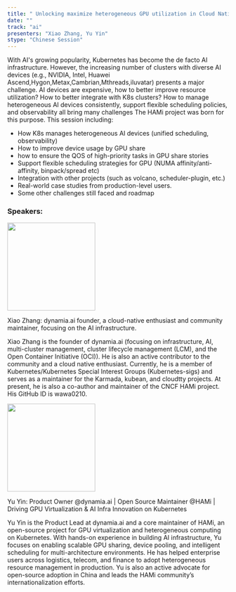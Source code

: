 ```yaml
---
title: " Unlocking maximize heterogeneous GPU utilization in Cloud Native way: Leveraging the Power of HAMi"
date: ""
track: "ai"
presenters: "Xiao Zhang, Yu Yin"
stype: "Chinese Session"
---
```


With AI's growing popularity, Kubernetes has become the de facto AI infrastructure. However, the increasing number of clusters with diverse AI devices (e.g., NVIDIA, Intel, Huawei Ascend,Hygon,Metax,Cambrian,Mthreads,iluvatar) presents a major challenge.
AI devices are expensive, how to better improve resource utilization? How to better integrate with K8s clusters? How to manage heterogeneous AI devices consistently, support flexible scheduling policies, and observability all bring many challenges
The HAMi project was born for this purpose. This session including:

* How K8s manages heterogeneous AI devices (unified scheduling, observability)
* How to improve device usage by GPU share
* how to ensure the QOS of high-priority tasks in GPU share stories
* Support flexible scheduling strategies for GPU (NUMA affinity/anti-affinity, binpack/spread etc)
* Integration with other projects (such as volcano, scheduler-plugin, etc.)
* Real-world case studies from production-level users.
* Some other challenges still faced and roadmap

### Speakers:


<img src="https://sessionize.com/image/ba4c-400o400o1-aQkkJnGFb2q1dDCRQJbrP8.jpg" width="200" /><br/>

Xiao Zhang: dynamia.ai founder, a cloud-native enthusiast and community maintainer, focusing on the  AI infrastructure.

Xiao Zhang is the founder of dynamia.ai (focusing on infrastructure, AI, multi-cluster management, cluster lifecycle management (LCM), and the Open Container Initiative (OCI)).
He is also an active contributor to the community and a cloud native enthusiast. Currently, he is a member of Kubernetes/Kubernetes Special Interest Groups (Kubernetes-sigs) and serves as a maintainer for the Karmada, kubean, and cloudtty projects.
At present, he is also a co-author and maintainer of the CNCF HAMi project.
His GitHub ID is wawa0210.


<img src="https://sessionize.com/image/d61d-400o400o1-T8JsLyci7bT7mC4kWEwfMw.jpg" width="200" /><br/>

Yu Yin: Product Owner @dynamia.ai | Open Source Maintainer @HAMi | Driving GPU Virtualization & AI Infra Innovation on Kubernetes

Yu Yin is the Product Lead at dynamia.ai and a core maintainer of HAMi, an open-source project for GPU virtualization and heterogeneous computing on Kubernetes. With hands-on experience in building AI infrastructure, Yu focuses on enabling scalable GPU sharing, device pooling, and intelligent scheduling for multi-architecture environments. He has helped enterprise users across logistics, telecom, and finance to adopt heterogeneous resource management in production. Yu is also an active advocate for open-source adoption in China and leads the HAMi community’s internationalization efforts.

